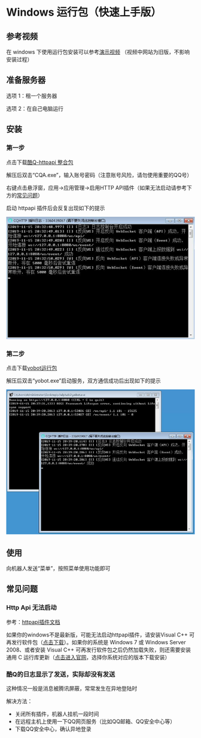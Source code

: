 # Windows 运行包（快速上手版）

## 参考视频

在 windows 下使用运行包安装可以参考[演示视频](../videos/Tutorial.mp4)
（视频中网站为旧版，不影响安装过程）

## 准备服务器

选项 1：租一个服务器

选项 2：在自己电脑运行

## 安装

### 第一步

点击下载[酷Q-httpapi 整合包](https://ybdown.zimingdh.com/CoolQ_With_Httpapi.7z)

解压后双击“CQA.exe”，输入账号密码（注意账号风险，请勿使用重要的QQ号）

右键点击悬浮窗，应用→应用管理→启用HTTP API插件（如果无法启动请参考下方的[常见问题](#http-api-%E6%97%A0%E6%B3%95%E5%90%AF%E5%8A%A8)）

启动 httpapi 插件后会反复出现如下的提示

![httpapi启用图片](../imgs/8ba6b840bab3ac25.jpg)

### 第二步

点击下载[yobot运行包](https://yuudi.github.io/yobot/v3/download-latest.html)

解压后双击“yobot.exe”启动服务，双方通信成功后出现如下的提示

![windows下正确yobot与httpapi成功通信](../imgs/8179fdd1e46690b2.jpg)

## 使用

向机器人发送“菜单”，按照菜单使用功能即可

## 常见问题

### Http Api 无法启动

参考：[httpapi插件文档](https://cqhttp.cc/docs/)

如果你的windows不是最新版，可能无法启动httpapi插件，请安装Visual C++ 可再发行软件包（[点击下载](https://aka.ms/vs/16/release/vc_redist.x86.exe)）。如果你的系统是 Windows 7 或 Windows Server 2008、或者安装 Visual C++ 可再发行软件包之后仍然加载失败，则还需要安装通用 C 运行库更新（[点击进入官网](https://support.microsoft.com/zh-cn/help/3118401/update-for-universal-c-runtime-in-windows)，选择你系统对应的版本下载安装）

### 酷Q的日志显示了发送，实际却没有发送

这种情况一般是消息被腾讯屏蔽，常常发生在异地登陆时

解决方法：

* 关闭所有插件，机器人挂机一段时间
* 在远程主机上使用一下QQ网页服务（比如QQ邮箱、QQ安全中心等）
* 下载QQ安全中心，确认异地登录
